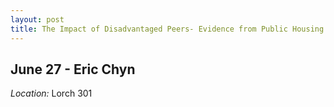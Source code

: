 ```yaml
---
layout: post
title: The Impact of Disadvantaged Peers- Evidence from Public Housing Demolition Resettlement
---
```

## June 27 - Eric Chyn

*Location:* Lorch 301



